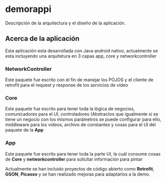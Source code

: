 # demorappi

Descripción de la arquitectura y el diseño de la aplicación.

## Acerca de la aplicación

Esta aplicación esta desarrollada con Java android nativo, actualmente se esta incluyendo una arquitetura en 3 capas app, core y networkcontroller

### NetworkController
 Este paquete fue escrito con el fin de manejar los POJOS y el cliente de retrofit para el request y response de los servicios de vídeo

### Core
 Este paquete fue escrito para tener toda la lógica de negocios, comunicadores para el UI, controladores (Abstractos que igualmente si se tiene un negocio con los mismos parámetros se puede configurar para ello, middleware para los videos, archivo de constantes y cosas para el UI del paquete de la **App**
### App
 Este paquete fue escrito para tener toda la parte UI, la cuál consume cosas de **Core** y **networkcontroller** para solicitar información para pintar

Actualmente se han incluido proyectos de código abierto como **Retrofit**, **GSON**, **Picasso** y se han realizado mejoras para adaptarlos a la demo.

